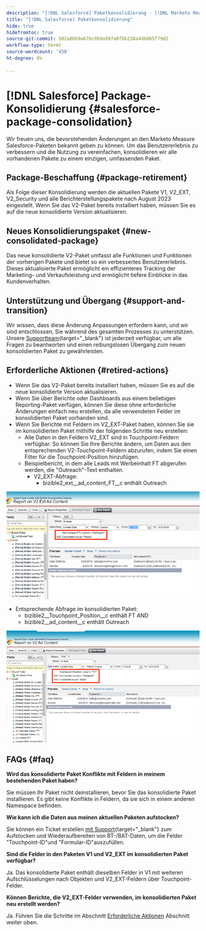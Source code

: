 ```yaml
---
description: "[!DNL Salesforce] Paketkonsolidierung - [!DNL Marketo Measure] - Produktdokumentation"
title: "[!DNL Salesforce] Paketkonsolidierung"
hide: true
hidefromtoc: true
source-git-commit: 502a08b9a670c0b9a997a0fbb238a4db865f79d2
workflow-type: tm+mt
source-wordcount: '458'
ht-degree: 0%

---
```


# [!DNL Salesforce] Package-Konsolidierung {#salesforce-package-consolidation}

Wir freuen uns, die bevorstehenden Änderungen an den Marketo Measure Salesforce-Paketen bekannt geben zu können. Um das Benutzererlebnis zu verbessern und die Nutzung zu vereinfachen, konsolidieren wir alle vorhandenen Pakete zu einem einzigen, umfassenden Paket.

## Package-Beschaffung {#package-retirement}

Als Folge dieser Konsolidierung werden die aktuellen Pakete V1, V2_EXT, V2_Security und alle Berichterstellungspakete nach August 2023 eingestellt. Wenn Sie das V2-Paket bereits installiert haben, müssen Sie es auf die neue konsolidierte Version aktualisieren.

## Neues Konsolidierungspaket {#new-consolidated-package}

Das neue konsolidierte V2-Paket umfasst alle Funktionen und Funktionen der vorherigen Pakete und bietet so ein verbessertes Benutzererlebnis. Dieses aktualisierte Paket ermöglicht ein effizienteres Tracking der Marketing- und Verkaufsleistung und ermöglicht tiefere Einblicke in das Kundenverhalten.

## Unterstützung und Übergang {#support-and-transition}

Wir wissen, dass diese Änderung Anpassungen erfordern kann, und wir sind entschlossen, Sie während des gesamten Prozesses zu unterstützen. Unsere [Supportteam](https://nation.marketo.com/t5/support/ct-p/Support){target="_blank"} ist jederzeit verfügbar, um alle Fragen zu beantworten und einen reibungslosen Übergang zum neuen konsolidierten Paket zu gewährleisten.

## Erforderliche Aktionen {#retired-actions}

* Wenn Sie das V2-Paket bereits installiert haben, müssen Sie es auf die neue konsolidierte Version aktualisieren.
* Wenn Sie über Berichte oder Dashboards aus einem beliebigen Reporting-Paket verfügen, können Sie diese ohne erforderliche Änderungen einfach neu erstellen, da alle verwendeten Felder im konsolidierten Paket vorhanden sind.
* Wenn Sie Berichte mit Feldern im V2_EXT-Paket haben, können Sie sie im konsolidierten Paket mithilfe der folgenden Schritte neu erstellen:
   * Alle Daten in den Feldern V2_EXT sind in Touchpoint-Feldern verfügbar. So können Sie Ihre Berichte ändern, um Daten aus den entsprechenden V2-Touchpoint-Feldern abzurufen, indem Sie einen Filter für die Touchpoint-Position hinzufügen.
   * Beispielbericht, in dem alle Leads mit Werbeinhalt FT abgerufen werden, die &quot;Outreach&quot;-Text enthalten.
      * V2_EXT-Abfrage:
         * bizible2_ext__ad_content_FT__c enthält Outreach

![](assets/salesforce-package-consolidation-1.png)

* Entsprechende Abfrage im konsolidierten Paket:
   * bizible2__Touchpoint_Position__c enthält FT AND
   * bizible2__ad_content__c enthält Outreach

![](assets/salesforce-package-consolidation-2.png)

## FAQs {#faq}

**Wird das konsolidierte Paket Konflikte mit Feldern in meinem bestehenden Paket haben?**

Sie müssen Ihr Paket nicht deinstallieren, bevor Sie das konsolidierte Paket installieren. Es gibt keine Konflikte in Feldern, da sie sich in einem anderen Namespace befinden.

**Wie kann ich die Daten aus meinen aktuellen Paketen aufstocken?**

Sie können ein Ticket erstellen [mit Support](https://nation.marketo.com/t5/support/ct-p/Support){target="_blank"} zum Aufstocken und Wiederaufbereiten von BT-/BAT-Daten, um die Felder &quot;Touchpoint-ID&quot;und &quot;Formular-ID&quot;auszufüllen.

**Sind die Felder in den Paketen V1 und V2_EXT im konsolidierten Paket verfügbar?**

Ja. Das konsolidierte Paket enthält dieselben Felder in V1 mit weiteren Aufschlüsselungen nach Objekten und V2_EXT-Feldern über Touchpoint-Felder.

**Können Berichte, die V2_EXT-Felder verwenden, im konsolidierten Paket neu erstellt werden?**

Ja. Führen Sie die Schritte im Abschnitt [Erforderliche Aktionen](#retired-actions) Abschnitt weiter oben.
